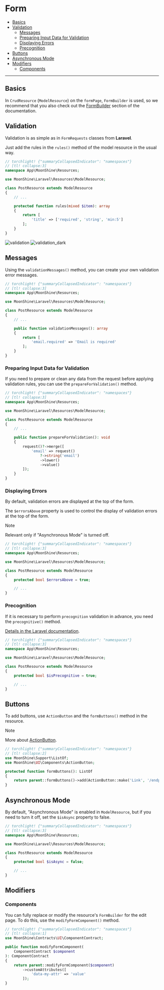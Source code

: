 # Form

- [Basics](#basics)
- [Validation](#validation)
  - [Messages](#messages)
  - [Preparing Input Data for Validation](#prepare)
  - [Displaying Errors](#display-errors)
  - [Precognition](#precognitive)
- [Buttons](#buttons)
- [Asynchronous Mode](#async)
- [Modifiers](#modifiers)
  - [Components](#components)

---

<a name="basics"></a>
## Basics

In `CrudResource` (`ModelResource`) on the `formPage`, `FormBuilder` is used, so we recommend that you also check out the [FormBuilder](/docs/{{version}}/components/form-builder) section of the documentation.

<a name="validation"></a>
## Validation

Validation is as simple as in `FormRequests` classes from **Laravel**.

Just add the rules in the `rules()` method of the model resource in the usual way.

```php
// torchlight! {"summaryCollapsedIndicator": "namespaces"}
// [tl! collapse:3]
namespace App\MoonShine\Resources;

use MoonShine\Laravel\Resources\ModelResource;

class PostResource extends ModelResource
{
    // ...

    protected function rules(mixed $item): array
    {
        return [
            'title' => ['required', 'string', 'min:5']
        ];
    }
}
```

![validation](https://raw.githubusercontent.com/moonshine-software/doc/3.x/resources/screenshots/validation.png#light)
![validation_dark](https://raw.githubusercontent.com/moonshine-software/doc/3.x/resources/screenshots/validation_dark.png#dark)

<a name="messages"></a>
## Messages

Using the `validationMessages()` method, you can create your own validation error messages.

```php
// torchlight! {"summaryCollapsedIndicator": "namespaces"}
// [tl! collapse:3]
namespace App\MoonShine\Resources;

use MoonShine\Laravel\Resources\ModelResource;

class PostResource extends ModelResource
{
    // ...

    public function validationMessages(): array
    {
        return [
            'email.required' => 'Email is required'
        ];
    }
}
```

<a name="prepare"></a>
### Preparing Input Data for Validation

If you need to prepare or clean any data from the request before applying validation rules, you can use the `prepareForValidation()` method.

```php
// torchlight! {"summaryCollapsedIndicator": "namespaces"}
// [tl! collapse:3]
namespace App\MoonShine\Resources;

use MoonShine\Laravel\Resources\ModelResource;

class PostResource extends ModelResource
{
    // ...

    public function prepareForValidation(): void
    {
        request()?->merge([
            'email' => request()
                ?->string('email')
                ->lower()
                ->value()
        ]);
    }
}
```

<a name="display-errors"></a>
### Displaying Errors

By default, validation errors are displayed at the top of the form.

The `$errorsAbove` property is used to control the display of validation errors at the top of the form.

> [!NOTE]
> Relevant only if "Asynchronous Mode" is turned off.

```php
// torchlight! {"summaryCollapsedIndicator": "namespaces"}
// [tl! collapse:3]
namespace App\MoonShine\Resources;

use MoonShine\Laravel\Resources\ModelResource;

class PostResource extends ModelResource
{
    protected bool $errorsAbove = true;

    // ...
}
```

<a name="precognitive"></a>
### Precognition

If it is necessary to perform `precognition` validation in advance, you need the `precognitive()` method.

[Details in the Laravel documentation](https://laravel.com/docs/precognition).

```php
// torchlight! {"summaryCollapsedIndicator": "namespaces"}
// [tl! collapse:3]
namespace App\MoonShine\Resources;

use MoonShine\Laravel\Resources\ModelResource;

class PostResource extends ModelResource
{
    protected bool $isPrecognitive = true;

    // ...
}
```

<a name="buttons"></a>
## Buttons

To add buttons, use `ActionButton` and the `formButtons()` method in the resource.

> [!NOTE]
> More about [ActionButton](/docs/{{version}}/components/action-button).

```php
// torchlight! {"summaryCollapsedIndicator": "namespaces"}
// [tl! collapse:2]
use MoonShine\Support\ListOf;
use MoonShine\UI\Components\ActionButton;

protected function formButtons(): ListOf
{
    return parent::formButtons()->add(ActionButton::make('Link', '/endpoint'));
}
```

<a name="async"></a>
## Asynchronous Mode

By default, "Asynchronous Mode" is enabled in `ModelResource`, but if you need to turn it off, set the `$isAsync` property to false.

```php
// torchlight! {"summaryCollapsedIndicator": "namespaces"}
// [tl! collapse:3]
namespace App\MoonShine\Resources;

use MoonShine\Laravel\Resources\ModelResource;

class PostResource extends ModelResource
{
    protected bool $isAsync = false;

    // ...
}
```

<a name="modify"></a>
## Modifiers

<a name="components"></a>
### Components

You can fully replace or modify the resource's `FormBuilder` for the edit page.
To do this, use the `modifyFormComponent()` method.

```php
// torchlight! {"summaryCollapsedIndicator": "namespaces"}
// [tl! collapse:1]
use MoonShine\Contracts\UI\ComponentContract;

public function modifyFormComponent(
    ComponentContract $component
): ComponentContract
{
    return parent::modifyFormComponent($component)
        ->customAttributes([
            'data-my-attr' => 'value'
        ]);
}
```
